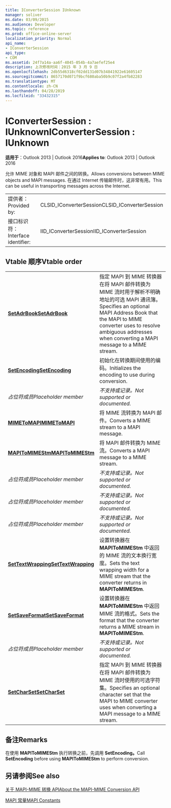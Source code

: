 ```yaml
---
title: IConverterSession IUnknown
manager: soliver
ms.date: 03/09/2015
ms.audience: Developer
ms.topic: reference
ms.prod: office-online-server
localization_priority: Normal
api_name:
- IConverterSession
api_type:
- COM
ms.assetid: 24f7a14a-aa6f-4045-054b-4a7aefef25e4
description: 上次修改时间：2015 年 3 月 9 日
ms.openlocfilehash: 2db55d6318cf02dd131d07b34841922e61605147
ms.sourcegitcommit: 8657170d071f9bcf680aba50b9c07f2a4fb82283
ms.translationtype: MT
ms.contentlocale: zh-CN
ms.lasthandoff: 04/28/2019
ms.locfileid: "33432315"
---
```

# <a name="iconvertersession--iunknown"></a><span data-ttu-id="193b0-103">IConverterSession : IUnknown</span><span class="sxs-lookup"><span data-stu-id="193b0-103">IConverterSession : IUnknown</span></span>

  
  
<span data-ttu-id="193b0-104">**适用于**：Outlook 2013 | Outlook 2016</span><span class="sxs-lookup"><span data-stu-id="193b0-104">**Applies to**: Outlook 2013 | Outlook 2016</span></span> 
  
<span data-ttu-id="193b0-105">允许 MIME 对象和 MAPI 邮件之间的转换。</span><span class="sxs-lookup"><span data-stu-id="193b0-105">Allows conversions between MIME objects and MAPI messages.</span></span> <span data-ttu-id="193b0-106">在通过 Internet 传输邮件时，这非常有用。</span><span class="sxs-lookup"><span data-stu-id="193b0-106">This can be useful in transporting messages across the Internet.</span></span>
  
|||
|:-----|:-----|
|<span data-ttu-id="193b0-107">提供者：</span><span class="sxs-lookup"><span data-stu-id="193b0-107">Provided by:</span></span>  <br/> |<span data-ttu-id="193b0-108">CLSID_IConverterSession</span><span class="sxs-lookup"><span data-stu-id="193b0-108">CLSID_IConverterSession</span></span>  <br/> |
|<span data-ttu-id="193b0-109">接口标识符：</span><span class="sxs-lookup"><span data-stu-id="193b0-109">Interface identifier:</span></span>  <br/> |<span data-ttu-id="193b0-110">IID_IConverterSession</span><span class="sxs-lookup"><span data-stu-id="193b0-110">IID_IConverterSession</span></span>  <br/> |
   
## <a name="vtable-order"></a><span data-ttu-id="193b0-111">Vtable 顺序</span><span class="sxs-lookup"><span data-stu-id="193b0-111">Vtable order</span></span>

|||
|:-----|:-----|
|<span data-ttu-id="193b0-112">**[SetAdrBook](iconvertersession-setadrbook.md)**</span><span class="sxs-lookup"><span data-stu-id="193b0-112">**[SetAdrBook](iconvertersession-setadrbook.md)**</span></span> <br/> |<span data-ttu-id="193b0-113">指定 MAPI 到 MIME 转换器在将 MAPI 邮件转换为 MIME 流时用于解析不明确地址的可选 MAPI 通讯簿。</span><span class="sxs-lookup"><span data-stu-id="193b0-113">Specifies an optional MAPI Address Book that the MAPI to MIME converter uses to resolve ambiguous addresses when converting a MAPI message to a MIME stream.</span></span>  <br/> |
|<span data-ttu-id="193b0-114">**[SetEncoding](iconvertersession-setencoding.md)**</span><span class="sxs-lookup"><span data-stu-id="193b0-114">**[SetEncoding](iconvertersession-setencoding.md)**</span></span> <br/> |<span data-ttu-id="193b0-115">初始化在转换期间使用的编码。</span><span class="sxs-lookup"><span data-stu-id="193b0-115">Initializes the encoding to use during conversion.</span></span>  <br/> |
| <span data-ttu-id="193b0-116">*占位符成员*</span><span class="sxs-lookup"><span data-stu-id="193b0-116">*Placeholder member*</span></span>  <br/> | <span data-ttu-id="193b0-117">*不支持或记录。*</span><span class="sxs-lookup"><span data-stu-id="193b0-117">*Not supported or documented.*</span></span>  <br/> |
|<span data-ttu-id="193b0-118">**[MIMEToMAPI](iconvertersession-mimetomapi.md)**</span><span class="sxs-lookup"><span data-stu-id="193b0-118">**[MIMEToMAPI](iconvertersession-mimetomapi.md)**</span></span> <br/> |<span data-ttu-id="193b0-119">将 MIME 流转换为 MAPI 邮件。</span><span class="sxs-lookup"><span data-stu-id="193b0-119">Converts a MIME stream to a MAPI message.</span></span>  <br/> |
|<span data-ttu-id="193b0-120">**[MAPIToMIMEStm](iconvertersession-mapitomimestm.md)**</span><span class="sxs-lookup"><span data-stu-id="193b0-120">**[MAPIToMIMEStm](iconvertersession-mapitomimestm.md)**</span></span> <br/> |<span data-ttu-id="193b0-121">将 MAPI 邮件转换为 MIME 流。</span><span class="sxs-lookup"><span data-stu-id="193b0-121">Converts a MAPI message to a MIME stream.</span></span>  <br/> |
| <span data-ttu-id="193b0-122">*占位符成员*</span><span class="sxs-lookup"><span data-stu-id="193b0-122">*Placeholder member*</span></span>  <br/> | <span data-ttu-id="193b0-123">*不支持或记录。*</span><span class="sxs-lookup"><span data-stu-id="193b0-123">*Not supported or documented.*</span></span>  <br/> |
| <span data-ttu-id="193b0-124">*占位符成员*</span><span class="sxs-lookup"><span data-stu-id="193b0-124">*Placeholder member*</span></span>  <br/> | <span data-ttu-id="193b0-125">*不支持或记录。*</span><span class="sxs-lookup"><span data-stu-id="193b0-125">*Not supported or documented.*</span></span>  <br/> |
| <span data-ttu-id="193b0-126">*占位符成员*</span><span class="sxs-lookup"><span data-stu-id="193b0-126">*Placeholder member*</span></span>  <br/> | <span data-ttu-id="193b0-127">*不支持或记录。*</span><span class="sxs-lookup"><span data-stu-id="193b0-127">*Not supported or documented.*</span></span>  <br/> |
|<span data-ttu-id="193b0-128">**[SetTextWrapping](iconvertersession-settextwrapping.md)**</span><span class="sxs-lookup"><span data-stu-id="193b0-128">**[SetTextWrapping](iconvertersession-settextwrapping.md)**</span></span> <br/> |<span data-ttu-id="193b0-129">设置转换器在 **MAPIToMIMEStm** 中返回的 MIME 流的文本换行宽度。</span><span class="sxs-lookup"><span data-stu-id="193b0-129">Sets the text wrapping width for a MIME stream that the converter returns in **MAPIToMIMEStm**.</span></span>  <br/> |
|<span data-ttu-id="193b0-130">**[SetSaveFormat](iconvertersession-setsaveformat.md)**</span><span class="sxs-lookup"><span data-stu-id="193b0-130">**[SetSaveFormat](iconvertersession-setsaveformat.md)**</span></span> <br/> |<span data-ttu-id="193b0-131">设置转换器在 **MAPIToMIMEStm** 中返回 MIME 流的格式。</span><span class="sxs-lookup"><span data-stu-id="193b0-131">Sets the format that the converter returns a MIME stream in **MAPIToMIMEStm**.</span></span>  <br/> |
| <span data-ttu-id="193b0-132">*占位符成员*</span><span class="sxs-lookup"><span data-stu-id="193b0-132">*Placeholder member*</span></span>  <br/> | <span data-ttu-id="193b0-133">*不支持或记录。*</span><span class="sxs-lookup"><span data-stu-id="193b0-133">*Not supported or documented.*</span></span>  <br/> |
|<span data-ttu-id="193b0-134">**[SetCharSet](iconvertersession-setcharset.md)**</span><span class="sxs-lookup"><span data-stu-id="193b0-134">**[SetCharSet](iconvertersession-setcharset.md)**</span></span> <br/> |<span data-ttu-id="193b0-135">指定 MAPI 到 MIME 转换器在将 MAPI 邮件转换为 MIME 流时使用的可选字符集。</span><span class="sxs-lookup"><span data-stu-id="193b0-135">Specifies an optional character set that the MAPI to MIME converter uses when converting a MAPI message to a MIME stream.</span></span>  <br/> |
   
## <a name="remarks"></a><span data-ttu-id="193b0-136">备注</span><span class="sxs-lookup"><span data-stu-id="193b0-136">Remarks</span></span>

<span data-ttu-id="193b0-137">在使用 **MAPIToMIMEStm** 执行转换之前，先调用 **SetEncoding。**</span><span class="sxs-lookup"><span data-stu-id="193b0-137">Call **SetEncoding** before using **MAPIToMIMEStm** to perform conversion.</span></span> 
  
## <a name="see-also"></a><span data-ttu-id="193b0-138">另请参阅</span><span class="sxs-lookup"><span data-stu-id="193b0-138">See also</span></span>



[<span data-ttu-id="193b0-139">关于 MAPI-MIME 转换 API</span><span class="sxs-lookup"><span data-stu-id="193b0-139">About the MAPI-MIME Conversion API</span></span>](about-the-mapi-mime-conversion-api.md)
  
[<span data-ttu-id="193b0-140">MAPI 常量</span><span class="sxs-lookup"><span data-stu-id="193b0-140">MAPI Constants</span></span>](mapi-constants.md)

